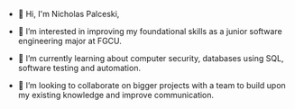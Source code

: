 - 👋 Hi, I'm Nicholas Palceski,
  
- 👀 I’m interested in improving my foundational skills as a junior software engineering major at FGCU.
  
- 🌱 I’m currently learning about computer security, databases using SQL, software testing and automation.
  
- 💞️ I’m looking to collaborate on bigger projects with a team to build upon my existing knowledge and improve communication.

<!---
NickPalceski/NickPalceski is a ✨ special ✨ repository because its `README.md` (this file) appears on your GitHub profile.
You can click the Preview link to take a look at your changes.
--->
